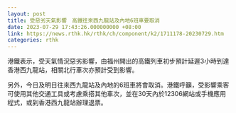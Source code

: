 ```yaml
---
layout: post
title: 受惡劣天氣影響　高鐵往來西九龍站及內地6班車要取消
date: 2023-07-29 17:43:26.000000000 +08:00
link: https://news.rthk.hk/rthk/ch/component/k2/1711178-20230729.htm
categories: rthk
---
```


港鐵表示，受天氣情況惡劣影響，由福州開出的高鐵列車初步預計延遲3小時到達香港西九龍站，相關北行車次亦預計受到影響。

另外，今日及明日往來西九龍站及內地的6班車將會取消。港鐵呼籲，受影響乘客可使用其他交通工具或考慮乘搭其他車次，並在30天內於12306網站或手機應用程式，或到香港西九龍站辦理退票。
